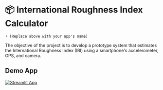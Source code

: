 # 📦 International Roughness Index Calculator
```
⬆️ (Replace above with your app's name)
```

The objective of the project is to develop a prototype system that estimates the International Roughness Index (IRI) using a smartphone's accelerometer, GPS, and camera.

## Demo App

[![Streamlit App](https://static.streamlit.io/badges/streamlit_badge_black_white.svg)](https://app-starter-kit.streamlit.app/)

